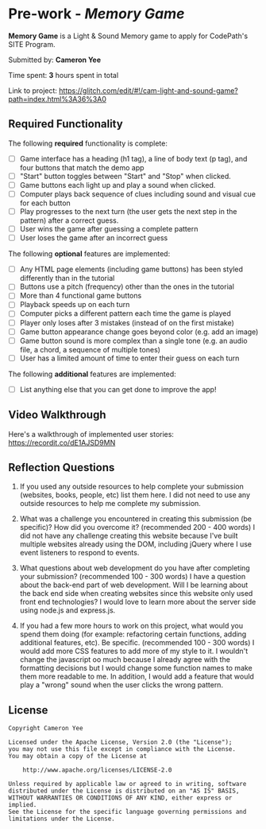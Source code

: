 # Pre-work - *Memory Game*

**Memory Game** is a Light & Sound Memory game to apply for CodePath's SITE Program.

Submitted by: **Cameron Yee**

Time spent: **3** hours spent in total

Link to project: https://glitch.com/edit/#!/cam-light-and-sound-game?path=index.html%3A36%3A0

## Required Functionality

The following **required** functionality is complete:

* [ ] Game interface has a heading (h1 tag), a line of body text (p tag), and four buttons that match the demo app
* [ ] "Start" button toggles between "Start" and "Stop" when clicked. 
* [ ] Game buttons each light up and play a sound when clicked. 
* [ ] Computer plays back sequence of clues including sound and visual cue for each button
* [ ] Play progresses to the next turn (the user gets the next step in the pattern) after a correct guess. 
* [ ] User wins the game after guessing a complete pattern
* [ ] User loses the game after an incorrect guess

The following **optional** features are implemented:

* [ ] Any HTML page elements (including game buttons) has been styled differently than in the tutorial
* [ ] Buttons use a pitch (frequency) other than the ones in the tutorial
* [ ] More than 4 functional game buttons
* [ ] Playback speeds up on each turn
* [ ] Computer picks a different pattern each time the game is played
* [ ] Player only loses after 3 mistakes (instead of on the first mistake)
* [ ] Game button appearance change goes beyond color (e.g. add an image)
* [ ] Game button sound is more complex than a single tone (e.g. an audio file, a chord, a sequence of multiple tones)
* [ ] User has a limited amount of time to enter their guess on each turn

The following **additional** features are implemented:

- [ ] List anything else that you can get done to improve the app!

## Video Walkthrough

Here's a walkthrough of implemented user stories:
https://recordit.co/dE1AJSD9MN


## Reflection Questions
1. If you used any outside resources to help complete your submission (websites, books, people, etc) list them here. 
I did not need to use any outside resources to help me complete my submission. 

2. What was a challenge you encountered in creating this submission (be specific)? How did you overcome it? (recommended 200 - 400 words) 
I did not have any challenge creating this website because I've built multiple websites already using the DOM, including jQuery where I use event listeners to respond to events.

3. What questions about web development do you have after completing your submission? (recommended 100 - 300 words) 
I have a question about the back-end part of web development. Will I be learning about the back end side when creating websites since this website only used front end technologies? I would love to learn more about the server side using node.js and express.js.

4. If you had a few more hours to work on this project, what would you spend them doing (for example: refactoring certain functions, adding additional features, etc). Be specific. (recommended 100 - 300 words) 
I would add more CSS features to add more of my style to it. I wouldn't change the javascript oo much because I already agree with the formatting decisions but I would change some function names to make them more readable to me. In addition, I would add a feature that would play a "wrong" sound when the user clicks the wrong pattern. 



## License

    Copyright Cameron Yee

    Licensed under the Apache License, Version 2.0 (the "License");
    you may not use this file except in compliance with the License.
    You may obtain a copy of the License at

        http://www.apache.org/licenses/LICENSE-2.0

    Unless required by applicable law or agreed to in writing, software
    distributed under the License is distributed on an "AS IS" BASIS,
    WITHOUT WARRANTIES OR CONDITIONS OF ANY KIND, either express or implied.
    See the License for the specific language governing permissions and
    limitations under the License.